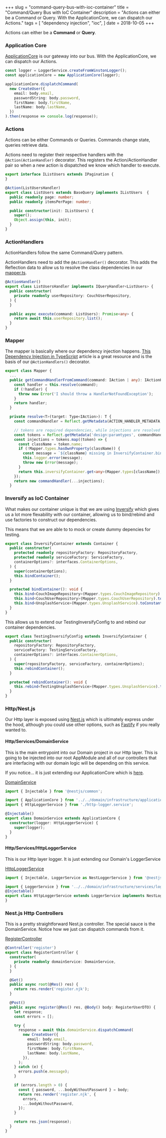 +++
slug = "command-query-bus-with-ioc-container"
title = "Command/Query Bus with IoC Container"
description = "Actions can either be a Command or Query. With the ApplicationCore, we can dispatch our Actions."
tags = [
  "dependency injection", 
  "ioc",
]
date = 2018-10-05
+++

Actions can either be a **Command** or **Query**. 

### Application Core

[ApplicationCore](https://git.jasonraimondi.com/jason/posters-http/src/branch/master/src/domain/infrastructure/application.core.ts) is our gateway into our bus. With the ApplicationCore, we can dispatch our Actions.

```typescript
const logger = LoggerService.createFromWinstonLogger();
const applicationCore = new ApplicationCore(logger);

applicationCore.displatchCommand(
  new CreateUser({
    email: body.email,
    passwordString: body.password,
    firstName: body.firstName,
    lastName: body.lastName,
  })
).then(response => console.log(response));
```

### Actions

Actions can be either Commands or Queries. Commands change state, queries retrieve data.

Actions need to register their respective handlers with the `@Action(ActionHandler)` decorator. This registers the Action/ActionHandler pair so when a new action is dispatched we know which handler to execute.

```typescript
export interface IListUsers extends IPagination {
}

@Action(ListUsersHandler)
export class ListUsers extends BaseQuery implements IListUsers  {
  public readonly page: number;
  public readonly itemsPerPage: number;

  public constructor(init: IListUsers) {
    super();
    Object.assign(this, init);
  }
}

```

### ActionHandlers

ActionHandlers follow the same Command/Query pattern.

ActionHandlers need to add the `@ActionHandler()` decorator. This adds the Reflection data to allow us to resolve the class dependencies in our [mapper.ts](https://git.jasonraimondi.com/jason/posters-http/src/branch/master/src/domain/infrastructure/lib/bus/mapper.ts).

```typescript
@ActionHandler()
export class ListUsersHandler implements IQueryHandler<ListUsers> {
  public constructor(
    private readonly userRepository: CouchUserRepository,
  ) {
  }

  public async execute(command: ListUsers): Promise<any> {
    return await this.userRepository.list();
  }
}
```

### Mapper

The mapper is basically where our dependency injection happens. [This Dependency Injection in TypeScript](https://nehalist.io/dependency-injection-in-typescript/) article is a great resource and is the basis of our `@ActionHandlers()` decorator.

```typescript
export class Mapper {
  ...
  public getCommandHandlerFromCommand(command: IAction | any): IActionHandler | any {
    const handler = this.resolve(command);
    if (!handler) {
      throw new Error('I should throw a HandlerNotFoundException');
    }
    return handler;
  }

  private resolve<T>(target: Type<IAction>): T {
    const commandHandler = Reflect.getMetadata(ACTION_HANDLER_METADATA, target.constructor);

    // tokens are required dependencies, while injections are resolved tokens from the Injector
    const tokens = Reflect.getMetadata('design:paramtypes', commandHandler) || [];
    const injections = tokens.map((token) => {
      const className = token.name;
      if (!Mapper.types.hasOwnProperty(className)) {
        const message = `${className} missing in InversifyContainer.bindContainer`;
        this.logger.error(message);
        throw new Error(message);
      }
      return this.inversifyContainer.get<any>(Mapper.types[className]);
    });
    return new commandHandler(...injections);
  }
```

### Inversify as IoC Container

What makes our container unique is that we are using [Inversify](http://inversify.io/) which gives us a lot more flexability with our container, allowing us to bind/rebind and use factories to construct our dependencies.

This means that we are able to to mock or create dummy depencies for testing.

```typescript
export class InversifyContainer extends Container {
  public constructor(
    protected readonly repositoryFactory: RepositoryFactory,
    protected readonly serviceFactory: ServiceFactory,
    containerOptions?: interfaces.ContainerOptions,
  ) {
    super(containerOptions);
    this.bindContainer();
  }

  protected bindContainer(): void {
    this.bind<CouchImageRepository>(Mapper.types.CouchImageRepository).toConstantValue(this.repositoryFactory.imageRepository);
    this.bind<CouchUserRepository>(Mapper.types.CouchUserRepository).toConstantValue(this.repositoryFactory.userRepository);
    this.bind<UnsplashService>(Mapper.types.UnsplashService).toConstantValue(this.serviceFactory.unsplashService);
  }
}
```

This allows us to extend our TestingInversifyConfig to and rebind our container dependencies.

```typescript
export class TestingInversifyConfig extends InversifyContainer {
  public constructor(
    repositoryFactory: RepositoryFactory,
    serviceFactory: TestingServiceFactory,
    containerOptions?: interfaces.ContainerOptions,
  ) {
    super(repositoryFactory, serviceFactory, containerOptions);
    this.rebindContainer();
  }

  protected rebindContainer(): void {
    this.rebind<TestingUnsplashService>(Mapper.types.UnsplashService).toConstantValue(this.serviceFactory.unsplashService);
  }
}
```

### Http/Nest.js

Our Http layer is exposed using [Nest.js](https://nestjs.com/) which is ultimately express under the hood, although you could use other options, such as [Fastify](https://github.com/fastify/fastify) if you really wanted to.


#### Http/Services/DomainService

This is the main entrypoint into our Domain project in our Http layer. This is going to be injected into our root AppModule and all of our controllers that are interfacing with our domain logic will be depending on this service.

If you notice... it is just extending our ApplicationCore which is [here](https://git.jasonraimondi.com/jason/posters-http/src/branch/master/src/domain/infrastructure/application.core.ts).

[DomainService](https://git.jasonraimondi.com/jason/posters-http/src/branch/master/src/http/services/domain.service.ts)

```typescript
import { Injectable } from '@nestjs/common';

import { ApplicationCore } from '../../domain/infrastructure/application.core';
import { HttpLoggerService } from './http-logger.service';

@Injectable()
export class DomainService extends ApplicationCore {
  constructor(logger: HttpLoggerService) {
    super(logger);
  }
}
```

#### Http/Services/HttpLoggerService

This is our Http layer logger. It is just extending our Domain's LoggerService

[HttpLoggerService](https://git.jasonraimondi.com/jason/posters-http/src/branch/master/src/http/services/http-logger.service.ts)

```typescript
import { Injectable, LoggerService as NestLoggerService } from '@nestjs/common';

import { LoggerService } from '../../domain/infrastructure/services/logger.service';
@Injectable()
export class HttpLoggerService extends LoggerService implements NestLoggerService {
}

```


### Nest.js Http Controllers

This is a pretty straightforward Nest.js controller. The special sauce is the DomainService. Notice how we just can dispatch commands from it.

[RegisterController](https://git.jasonraimondi.com/jason/posters-http/src/branch/master/src/http/controllers/register.controller.ts)

```typescript
@Controller('register')
export class RegisterController {
  constructor(
    private readonly domainService: DomainService,
  ) {
  }

  @Get()
  public async root(@Res() res) {
    return res.render('register.njk');
  }

  @Post()
  public async register(@Res() res, @Body() body: RegisterUserDTO) {
    let response;
    const errors = [];

    try {
      response = await this.domainService.dispatchCommand(
        new CreateUser({
          email: body.email,
          passwordString: body.password,
          firstName: body.firstName,
          lastName: body.lastName,
        }),
      );
    } catch (e) {
      errors.push(e.message);
    }

    if (errors.length > 0) {
      const { password, ...bodyWithoutPassword } = body;
      return res.render('register.njk', {
        errors,
        ...bodyWithoutPassword,
      });
    }

    return res.json(response);
  }
}
```
